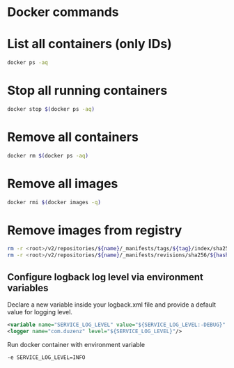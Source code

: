 # Docker commands

# List all containers (only IDs)

```bash
docker ps -aq
```

# Stop all running containers

```bash
docker stop $(docker ps -aq)
```
# Remove all containers

```bash
docker rm $(docker ps -aq)
```

# Remove all images

```bash
docker rmi $(docker images -q)
```


# Remove images from registry

```bash
rm -r <root>/v2/repositories/${name}/_manifests/tags/${tag}/index/sha256/${hash}
rm -r <root>/v2/repositories/${name}/_manifests/revisions/sha256/${hash}
```


## **Configure logback log level via environment variables**

Declare a new variable inside your logback.xml file and provide a default value for logging level.

```xml
<variable name="SERVICE_LOG_LEVEL" value="${SERVICE_LOG_LEVEL:-DEBUG}" />
<logger name="com.duzenz" level="${SERVICE_LOG_LEVEL}"/>
```

Run docker container with environment variable

```-e SERVICE_LOG_LEVEL=INFO ```
